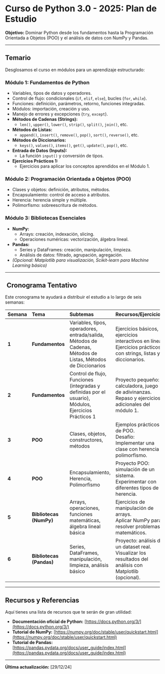 # Curso de Python 3.0 - 2025: Plan de Estudio 

**Objetivo:** Dominar Python desde los fundamentos hasta la Programación Orientada a Objetos (POO) y el análisis de datos con NumPy y Pandas.

---

##  Temario

Desglosamos el curso en módulos para un aprendizaje estructurado:

###  Módulo 1: Fundamentos de Python

*   Variables, tipos de datos y operadores.
*   Control de flujo: condicionales (`if`, `elif`, `else`), bucles (`for`, `while`).
*   Funciones: definición, parámetros, retorno, funciones integradas.
*   Módulos: importación, creación y uso.
*   Manejo de errores y excepciones (`try`, `except`).
*   **Métodos de Cadenas (Strings):**
    *   `len()`, `upper()`, `lower()`, `strip()`, `split()`, `join()`, etc.
*   **Métodos de Listas:**
    *   `append()`, `insert()`, `remove()`, `pop()`, `sort()`, `reverse()`, etc.
*   **Métodos de Diccionarios:**
    *   `keys()`, `values()`, `items()`, `get()`, `update()`, `pop()`, etc.
*   **Entrada de Datos (Inputs):**
    *   La función `input()` y conversión de tipos.
*   **Ejercicios Prácticos 1:**
    *   Ejercicios para aplicar los conceptos aprendidos en el Módulo 1.

###  Módulo 2: Programación Orientada a Objetos (POO)

*   Clases y objetos: definición, atributos, métodos.
*   Encapsulamiento: control de acceso a atributos.
*   Herencia: herencia simple y múltiple.
*   Polimorfismo: sobreescritura de métodos.

###  Módulo 3: Bibliotecas Esenciales

*   **NumPy:**
    *   Arrays: creación, indexación, slicing.
    *   Operaciones numéricas: vectorización, álgebra lineal.
*   **Pandas:**
    *   Series y DataFrames: creación, manipulación, limpieza.
    *   Análisis de datos: filtrado, agrupación, agregación.
*   *(Opcional: Matplotlib para visualización, Scikit-learn para Machine Learning básico)*

---

## ️ Cronograma Tentativo

Este cronograma te ayudará a distribuir el estudio a lo largo de seis semanas:

| Semana | Tema                      | Subtemas                                                                                                                              | Recursos/Ejercicios                                                                                                                                                              |
| :----- | :------------------------ | :------------------------------------------------------------------------------------------------------------------------------------ | :-------------------------------------------------------------------------------------------------------------------------------------------------------------------------------- |
| **1**  | **Fundamentos**           | Variables, tipos, operadores, entrada/salida, Métodos de Cadenas, Métodos de Listas, Métodos de Diccionarios                                | Ejercicios básicos, ejercicios interactivos en línea.<br> Ejercicios prácticos con strings, listas y diccionarios.                                                                     |
| **2**  | **Fundamentos**           | Control de flujo, Funciones (integradas y definidas por el usuario), Módulos, Ejercicios Prácticos 1                                     | Proyecto pequeño: calculadora, juego de adivinanzas.<br>  Repaso y ejercicios adicionales del módulo 1.                                                                         |
| **3**  | **POO**                   | Clases, objetos, constructores, métodos                                                                                              | Ejemplos prácticos de POO.<br>  Desafío: Implementar una clase con herencia y polimorfismo.                                                                                         |
| **4**  | **POO**                   | Encapsulamiento, Herencia, Polimorfismo                                                                                             | Proyecto POO: simulación de un sistema.<br>  Experimentar con diferentes tipos de herencia.                                                                                     |
| **5**  | **Bibliotecas (NumPy)**   | Arrays, operaciones, funciones matemáticas, álgebra lineal básica                                                                       | Ejercicios de manipulación de arrays.<br>  Aplicar NumPy para resolver problemas matemáticos.                                                                                        |
| **6**  | **Bibliotecas (Pandas)**  | Series, DataFrames, manipulación, limpieza, análisis básico                                                                            | Proyecto: análisis de un dataset real.<br>  Visualizar los resultados del análisis con Matplotlib (opcional).                                                                     |

---

##  Recursos y Referencias

Aquí tienes una lista de recursos que te serán de gran utilidad:

*   **Documentación oficial de Python:** [https://docs.python.org/3/](https://docs.python.org/3/)
*   **Tutorial de NumPy:** [https://numpy.org/doc/stable/user/quickstart.html](https://numpy.org/doc/stable/user/quickstart.html)
*   **Tutorial de Pandas:** [https://pandas.pydata.org/docs/user_guide/index.html](https://pandas.pydata.org/docs/user_guide/index.html)


---





**Última actualización:** \[29/12/24]


